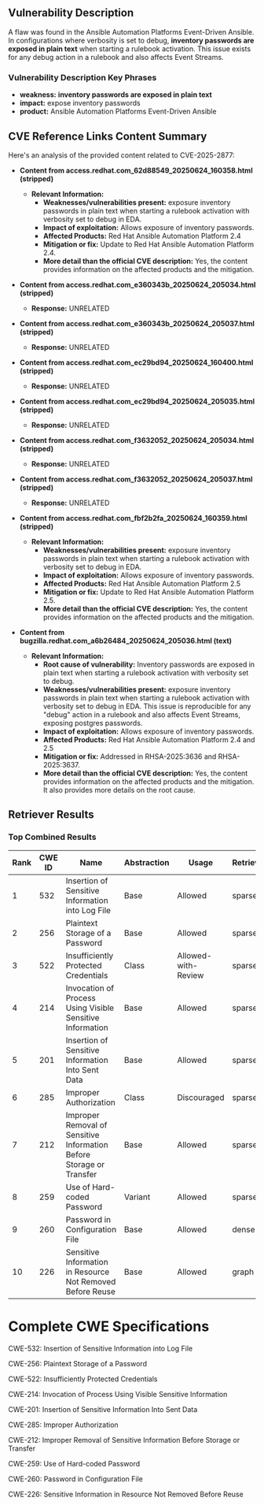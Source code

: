 ## Vulnerability Description
A flaw was found in the Ansible Automation Platforms Event-Driven Ansible. In configurations where verbosity is set to debug, **inventory passwords are exposed in plain text** when starting a rulebook activation. This issue exists for any debug action in a rulebook and also affects Event Streams.

### Vulnerability Description Key Phrases
- **weakness:** **inventory passwords are exposed in plain text**
- **impact:** expose inventory passwords
- **product:** Ansible Automation Platforms Event-Driven Ansible

## CVE Reference Links Content Summary
Here's an analysis of the provided content related to CVE-2025-2877:

*   **Content from access.redhat.com\_62d88549\_20250624\_160358.html (stripped)**

    *   **Relevant Information:**
        *   **Weaknesses/vulnerabilities present:** exposure inventory passwords in plain text when starting a rulebook activation with verbosity set to debug in EDA.
        *   **Impact of exploitation:** Allows exposure of inventory passwords.
        *   **Affected Products:** Red Hat Ansible Automation Platform 2.4
        *   **Mitigation or fix:** Update to Red Hat Ansible Automation Platform 2.4.
        *   **More detail than the official CVE description:** Yes, the content provides information on the affected products and the mitigation.

*   **Content from access.redhat.com\_e360343b\_20250624\_205034.html (stripped)**
    *   **Response:** UNRELATED

*   **Content from access.redhat.com\_e360343b\_20250624\_205037.html (stripped)**
    *   **Response:** UNRELATED

*   **Content from access.redhat.com\_ec29bd94\_20250624\_160400.html (stripped)**
    *   **Response:** UNRELATED

*   **Content from access.redhat.com\_ec29bd94\_20250624\_205035.html (stripped)**
    *   **Response:** UNRELATED

*   **Content from access.redhat.com\_f3632052\_20250624\_205034.html (stripped)**
    *   **Response:** UNRELATED

*   **Content from access.redhat.com\_f3632052\_20250624\_205037.html (stripped)**
    *   **Response:** UNRELATED

*   **Content from access.redhat.com\_fbf2b2fa\_20250624\_160359.html (stripped)**

    *   **Relevant Information:**
        *   **Weaknesses/vulnerabilities present:** exposure inventory passwords in plain text when starting a rulebook activation with verbosity set to debug in EDA.
        *   **Impact of exploitation:** Allows exposure of inventory passwords.
        *   **Affected Products:** Red Hat Ansible Automation Platform 2.5
        *   **Mitigation or fix:** Update to Red Hat Ansible Automation Platform 2.5.
        *   **More detail than the official CVE description:** Yes, the content provides information on the affected products and the mitigation.

*   **Content from bugzilla.redhat.com\_a6b26484\_20250624\_205036.html (text)**

    *   **Relevant Information:**
        *   **Root cause of vulnerability:** Inventory passwords are exposed in plain text when starting a rulebook activation with verbosity set to debug.
        *   **Weaknesses/vulnerabilities present:** exposure inventory passwords in plain text when starting a rulebook activation with verbosity set to debug in EDA. This issue is reproducible for any "debug" action in a rulebook and also affects Event Streams, exposing postgres passwords.
        *   **Impact of exploitation:** Allows exposure of inventory passwords.
        *   **Affected Products:** Red Hat Ansible Automation Platform 2.4 and 2.5
        *   **Mitigation or fix:** Addressed in RHSA-2025:3636 and RHSA-2025:3637.
        *   **More detail than the official CVE description:** Yes, the content provides information on the affected products and the mitigation. It also provides more details on the root cause.

## Retriever Results

### Top Combined Results

| Rank | CWE ID | Name | Abstraction | Usage  | Retrievers | Individual Scores |
|------|--------|------|-------------|-------|------------|-------------------|
| 1 | 532 | Insertion of Sensitive Information into Log File | Base | Allowed | sparse | 0.334 |
| 2 | 256 | Plaintext Storage of a Password | Base | Allowed | sparse | 0.317 |
| 3 | 522 | Insufficiently Protected Credentials | Class | Allowed-with-Review | sparse | 0.312 |
| 4 | 214 | Invocation of Process Using Visible Sensitive Information | Base | Allowed | sparse | 0.301 |
| 5 | 201 | Insertion of Sensitive Information Into Sent Data | Base | Allowed | sparse | 0.264 |
| 6 | 285 | Improper Authorization | Class | Discouraged | sparse | 0.258 |
| 7 | 212 | Improper Removal of Sensitive Information Before Storage or Transfer | Base | Allowed | sparse | 0.256 |
| 8 | 259 | Use of Hard-coded Password | Variant | Allowed | sparse | 0.253 |
| 9 | 260 | Password in Configuration File | Base | Allowed | dense | 0.562 |
| 10 | 226 | Sensitive Information in Resource Not Removed Before Reuse | Base | Allowed | graph | 0.002 |



# Complete CWE Specifications

CWE-532: Insertion of Sensitive Information into Log File

CWE-256: Plaintext Storage of a Password

CWE-522: Insufficiently Protected Credentials

CWE-214: Invocation of Process Using Visible Sensitive Information

CWE-201: Insertion of Sensitive Information Into Sent Data

CWE-285: Improper Authorization

CWE-212: Improper Removal of Sensitive Information Before Storage or Transfer

CWE-259: Use of Hard-coded Password

CWE-260: Password in Configuration File

CWE-226: Sensitive Information in Resource Not Removed Before Reuse
